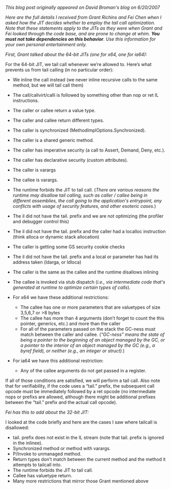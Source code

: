 *This blog post originally appeared on David Broman's blog on 6/20/2007*


_Here are the full details I received from Grant Richins and Fei Chen when I asked how the JIT decides whether to employ the tail call optimization.  Note that these statements apply to the JITs as they were when Grant and Fei looked through the code base, and are prone to change at whim.  **You must not take dependencies on this behavior**. Use this information for your own personal entertainment only._

_First, Grant talked about the 64-bit JITs (one for x64, one for ia64):_

For the 64-bit JIT, we tail call whenever we’re allowed to. Here’s what prevents us from tail calling (in no particular order):

- We inline the call instead (we never inline recursive calls to the same method, but we will tail call them)
- The call/callvirt/calli is followed by something other than nop or ret IL instructions.
- The caller or callee return a value type.
- The caller and callee return different types.
- The caller is synchronized (MethodImplOptions.Synchronized).
- The caller is a shared generic method.
- The caller has imperative security (a call to Assert, Demand, Deny, etc.).
- The caller has declarative security (custom attributes).
- The caller is varargs
- The callee is varargs.
- The runtime forbids the JIT to tail call.   (_There are various reasons the runtime may disallow tail calling, such as caller / callee being in different assemblies, the call going to the application's entrypoint, any conflicts with usage of security features, and other esoteric cases._)
- The il did not have the tail. prefix and we are not optimizing (the profiler and debugger control this)
- The il did not have the tail. prefix and the caller had a localloc instruction (think alloca or dynamic stack allocation)
- The caller is getting some GS security cookie checks
- The il did not have the tail. prefix and a local or parameter has had its address taken (ldarga, or ldloca)
- The caller is the same as the callee and the runtime disallows inlining
- The callee is invoked via stub dispatch (_i.e., via intermediate code that's generated at runtime to optimize certain types of calls_).
- For x64 we have these additional restrictions:

  - The callee has one or more parameters that are valuetypes of size 3,5,6,7 or \>8 bytes
  - The callee has more than 4 arguments (don’t forget to count the this pointer, generics, etc.) and more than the caller
  - For all of the parameters passed on the stack the GC-ness must match between the caller and callee.  (_"GC-ness" means the state of being a pointer to the beginning of an object managed by the GC, or a pointer to the interior of an object managed by the GC (e.g., a byref field), or neither (e.g., an integer or struct)._)
- For ia64 we have this additional restriction:

  - Any of the callee arguments do not get passed in a register.

If all of those conditions are satisfied, we will perform a tail call. Also note that for verifiability, if the code uses a “tail.” prefix, the subsequent call opcode must be immediately followed by a ret opcode (no intermediate nops or prefixs are allowed, although there might be additional prefixes between the “tail.” prefix and the actual call opcode).

_Fei has this to add about the 32-bit JIT:_

I looked at the code briefly and here are the cases I saw where tailcall is disallowed:

- tail. prefix does not exist in the IL stream (note that tail. prefix is ignored in the inlinee).
- Synchronized method or method with varargs.
- P/Invoke to unmanaged method.
- Return types don’t match between the current method and the method it attempts to tailcall into.
- The runtime forbids the JIT to tail call.
- Callee has valuetype return.
- Many more restrictions that mirror those Grant mentioned above


